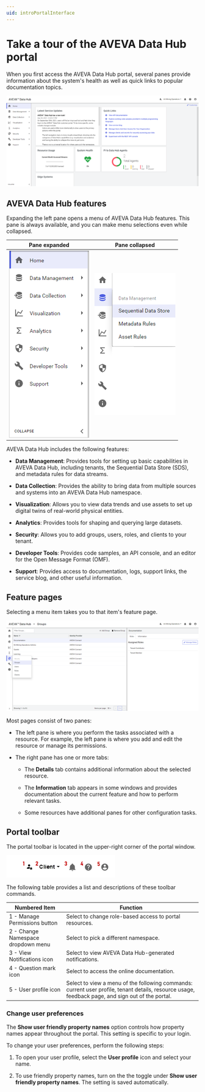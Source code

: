 ```yaml
---
uid: introPortalInterface
---
```


# Take a tour of the AVEVA Data Hub portal

When you first access the AVEVA Data Hub portal, several panes provide information about the system's health as well as quick links to popular documentation topics.

![Portal window](../images/portal-interface.png "Portal interface")

## AVEVA Data Hub features

Expanding the left pane opens a menu of AVEVA Data Hub features. This pane is always available, and you can make menu selections even while collapsed.

| Pane expanded | Pane collapsed |
|:--:|:--:|
| ![pane expanded](../images/left-pane-expanded.png) | ![pane collapsed](../images/left-pane-collapsed.png) |

AVEVA Data Hub includes the following features:

- **Data Management**: Provides tools for setting up basic capabilities in AVEVA Data Hub, including tenants, the Sequential Data Store (SDS), and metadata rules for data streams.

- **Data Collection**: Provides the ability to bring data from multiple sources and systems into an AVEVA Data Hub namespace.

- **Visualization**: Allows you to view data trends and use assets to set up digital twins of real-world physical entities. 

- **Analytics**: Provides tools for shaping and querying large datasets.

- **Security**: Allows you to add groups, users, roles, and clients to your tenant.

- **Developer Tools**: Provides code samples, an API console, and an editor for the Open Message Format (OMF).

- **Support**: Provides access to documentation, logs, support links, the service blog, and other useful information.

## Feature pages

Selecting a menu item takes you to that item's feature page.

![Feature details](../images/feature-details.png "Feature details")

Most pages consist of two panes:

- The left pane is where you perform the tasks associated with a resource. For example, the left pane is where you add and edit the resource or manage its permissions.

- The right pane has one or more tabs:

  - The **Details** tab contains additional information about the selected resource.

  - The **Information** tab appears in some windows and provides documentation about the current feature and how to perform relevant tasks.

  - Some resources have additional panes for other configuration tasks.

## Portal toolbar

The portal toolbar is located in the upper-right corner of the portal window.

![Portal toolbar](../images/top-right-portal-window.png)

The following table provides a list and descriptions of these toolbar commands.

| Numbered Item | Function |
|---------------|----------|
| 1 - Manage Permissions button | Select to change role-based access to portal resources. |
| 2 - Change Namespace dropdown menu | Select to pick a different namespace. |
| 3 - View Notifications icon | Select to view AVEVA Data Hub-generated notifications. | 
| 4 - Question mark icon | Select to access the online documentation. |
| 5 - User profile icon  | Select to view a menu of the following commands: current user profile, tenant details, resource usage, feedback page, and sign out of the portal. |

### Change user preferences

The **Show user friendly property names** option controls how property names appear throughout the portal. This setting is specific to your login.

To change your user preferences, perform the following steps:

1. To open your user profile, select the **User profile** icon and select your name.

1. To use friendly property names, turn on the the toggle under **Show user friendly property names**. The setting is saved automatically.
